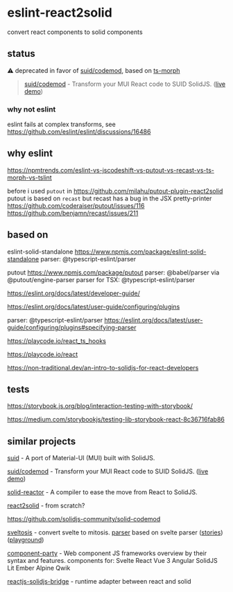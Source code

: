 # eslint-react2solid

convert react components to solid components

## status

:warning: deprecated in favor of [suid/codemod](https://github.com/swordev/suid/tree/main/packages/codemod), based on [ts-morph](https://github.com/dsherret/ts-morph)

> [suid/codemod](https://github.com/swordev/suid/tree/main/packages/codemod) - Transform your MUI React code to SUID SolidJS. ([live demo](https://suid.io/tools/react-to-solid))

### why not eslint

eslint fails at complex transforms, see https://github.com/eslint/eslint/discussions/16486

## why eslint

https://npmtrends.com/eslint-vs-jscodeshift-vs-putout-vs-recast-vs-ts-morph-vs-tslint

before i used `putout` in
https://github.com/milahu/putout-plugin-react2solid
putout is based on `recast`
but recast has a bug in the JSX pretty-printer
https://github.com/coderaiser/putout/issues/116
https://github.com/benjamn/recast/issues/211

## based on

eslint-solid-standalone
https://www.npmjs.com/package/eslint-solid-standalone
parser: @typescript-eslint/parser

putout
https://www.npmjs.com/package/putout
parser: @babel/parser via @putout/engine-parser
parser for TSX: @typescript-eslint/parser

https://eslint.org/docs/latest/developer-guide/

https://eslint.org/docs/latest/user-guide/configuring/plugins

parser: @typescript-eslint/parser https://eslint.org/docs/latest/user-guide/configuring/plugins#specifying-parser

https://playcode.io/react_ts_hooks

https://playcode.io/react

https://non-traditional.dev/an-intro-to-solidjs-for-react-developers

## tests

https://storybook.js.org/blog/interaction-testing-with-storybook/

https://medium.com/storybookjs/testing-lib-storybook-react-8c36716fab86

## similar projects

[suid](https://github.com/swordev/suid) - A port of Material-UI (MUI) built with SolidJS.

[suid/codemod](https://github.com/swordev/suid/tree/main/packages/codemod) - Transform your MUI React code to SUID SolidJS. ([live demo](https://suid.io/tools/react-to-solid))

[solid-reactor](https://github.com/yellowsink/solid-reactor) - A compiler to ease the move from React to SolidJS.

[react2solid](https://github.com/rrjanbiah/react2solid) - from scratch?

https://github.com/solidjs-community/solid-codemod

[sveltosis](https://github.com/sveltosis/sveltosis) - convert svelte to mitosis. [parser](https://github.com/sveltosis/sveltosis/tree/main/packages/parser) based on svelte parser
([stories](https://party.sveltosis.dev/))
([playground](https://try.sveltosis.dev/))

[component-party](https://github.com/matschik/component-party) - Web component JS frameworks overview by their syntax and features.
components for:
Svelte
React
Vue 3
Angular
SolidJS
Lit
Ember
Alpine
Qwik

[reactjs-solidjs-bridge](https://github.com/Sawtaytoes/reactjs-solidjs-bridge) - runtime adapter between react and solid
